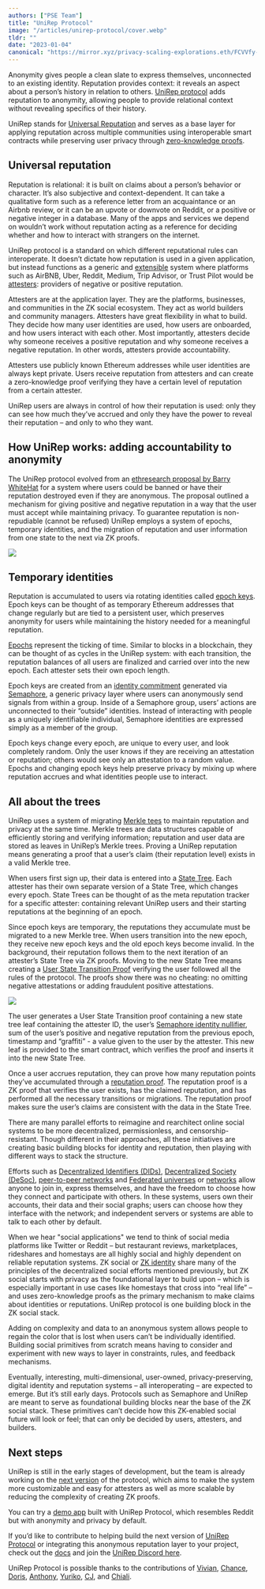 ```yaml
---
authors: ["PSE Team"]
title: "UniRep Protocol"
image: "/articles/unirep-protocol/cover.webp"
tldr: ""
date: "2023-01-04"
canonical: "https://mirror.xyz/privacy-scaling-explorations.eth/FCVVfy-TQ6R7_wavKj1lCr5dd1zqRvwjnDOYRM5NtsE"
---
```


Anonymity gives people a clean slate to express themselves, unconnected to an existing identity. Reputation provides context: it reveals an aspect about a person’s history in relation to others. [UniRep protocol](https://github.com/unirep) adds reputation to anonymity, allowing people to provide relational context without revealing specifics of their history.

UniRep stands for [Universal Reputation](https://mirror.xyz/privacy-scaling-explorations.eth/S04tvQuLbRjf_9ZrzDTE0T2aho9_GoSuok5NEFyHNO4) and serves as a base layer for applying reputation across multiple communities using interoperable smart contracts while preserving user privacy through [zero-knowledge proofs](https://ethereum.org/en/zero-knowledge-proofs/).

## Universal reputation

Reputation is relational: it is built on claims about a person’s behavior or character. It’s also subjective and context-dependent. It can take a qualitative form such as a reference letter from an acquaintance or an Airbnb review, or it can be an upvote or downvote on Reddit, or a positive or negative integer in a database. Many of the apps and services we depend on wouldn’t work without reputation acting as a reference for deciding whether and how to interact with strangers on the internet.

UniRep protocol is a standard on which different reputational rules can interoperate. It doesn’t dictate how reputation is used in a given application, but instead functions as a generic and [extensible](https://www.youtube.com/watch?v=jd2Dg9czJzI&list=PLV91V4b0yVqRQ62Mv0nUgWxJhi4E67XSY&index=5) system where platforms such as AirBNB, Uber, Reddit, Medium, Trip Advisor, or Trust Pilot would be [attesters](https://developer.unirep.io/docs/protocol/users-and-attesters): providers of negative or positive reputation.

Attesters are at the application layer. They are the platforms, businesses, and communities in the ZK social ecosystem. They act as world builders and community managers. Attesters have great flexibility in what to build. They decide how many user identities are used, how users are onboarded, and how users interact with each other. Most importantly, attesters decide why someone receives a positive reputation and why someone receives a negative reputation. In other words, attesters provide accountability.

Attesters use publicly known Ethereum addresses while user identities are always kept private. Users receive reputation from attesters and can create a zero-knowledge proof verifying they have a certain level of reputation from a certain attester.

UniRep users are always in control of how their reputation is used: only they can see how much they’ve accrued and only they have the power to reveal their reputation – and only to who they want.

## How UniRep works: adding accountability to anonymity

The UniRep protocol evolved from an [ethresearch proposal by Barry WhiteHat](https://ethresear.ch/t/anonymous-reputation-risking-and-burning/3926) for a system where users could be banned or have their reputation destroyed even if they are anonymous. The proposal outlined a mechanism for giving positive and negative reputation in a way that the user must accept while maintaining privacy. To guarantee reputation is non-repudiable (cannot be refused) UniRep employs a system of epochs, temporary identities, and the migration of reputation and user information from one state to the next via ZK proofs.

![](/articles/unirep-protocol/4jSmWwzhXMTHRcMhVm1Hv.webp)

## Temporary identities

Reputation is accumulated to users via rotating identities called [epoch keys](https://developer.unirep.io/docs/protocol/epoch-key). Epoch keys can be thought of as temporary Ethereum addresses that change regularly but are tied to a persistent user, which preserves anonymity for users while maintaining the history needed for a meaningful reputation.

[Epochs](https://developer.unirep.io/docs/protocol/epoch) represent the ticking of time. Similar to blocks in a blockchain, they can be thought of as cycles in the UniRep system: with each transition, the reputation balances of all users are finalized and carried over into the new epoch. Each attester sets their own epoch length.

Epoch keys are created from an [identity commitment](https://semaphore.appliedzkp.org/docs/guides/identities) generated via [Semaphore](https://semaphore.appliedzkp.org/), a generic privacy layer where users can anonymously send signals from within a group. Inside of a Semaphore group, users’ actions are unconnected to their “outside” identities. Instead of interacting with people as a uniquely identifiable individual, Semaphore identities are expressed simply as a member of the group.

Epoch keys change every epoch, are unique to every user, and look completely random. Only the user knows if they are receiving an attestation or reputation; others would see only an attestation to a random value. Epochs and changing epoch keys help preserve privacy by mixing up where reputation accrues and what identities people use to interact.

## All about the trees

UniRep uses a system of migrating [Merkle tees](https://www.youtube.com/watch?v=YIc6MNfv5iQ) to maintain reputation and privacy at the same time. Merkle trees are data structures capable of efficiently storing and verifying information; reputation and user data are stored as leaves in UniRep’s Merkle trees. Proving a UniRep reputation means generating a proof that a user’s claim (their reputation level) exists in a valid Merkle tree.

When users first sign up, their data is entered into a [State Tree](https://developer.unirep.io/docs/protocol/trees#state-tree). Each attester has their own separate version of a State Tree, which changes every epoch. State Trees can be thought of as the meta reputation tracker for a specific attester: containing relevant UniRep users and their starting reputations at the beginning of an epoch.

Since epoch keys are temporary, the reputations they accumulate must be migrated to a new Merkle tree. When users transition into the new epoch, they receive new epoch keys and the old epoch keys become invalid. In the background, their reputation follows them to the next iteration of an attester’s State Tree via ZK proofs. Moving to the new State Tree means creating a [User State Transition Proof](https://developer.unirep.io/docs/circuits-api/circuits#user-state-transition-proof) verifying the user followed all the rules of the protocol. The proofs show there was no cheating: no omitting negative attestations or adding fraudulent positive attestations.

![](/articles/unirep-protocol/X1povaSYYwUDI4HdZL_Rw.webp)

The user generates a User State Transition proof containing a new state tree leaf containing the attester ID, the user’s [Semaphore identity nullifier](https://semaphore.appliedzkp.org/docs/guides/identities), sum of the user’s positive and negative reputation from the previous epoch, timestamp and “graffiti” - a value given to the user by the attester. This new leaf is provided to the smart contract, which verifies the proof and inserts it into the new State Tree.

Once a user accrues reputation, they can prove how many reputation points they’ve accumulated through a [reputation proof](https://developer.unirep.io/docs/circuits-api/reputation-proof). The reputation proof is a ZK proof that verifies the user exists, has the claimed reputation, and has performed all the necessary transitions or migrations. The reputation proof makes sure the user’s claims are consistent with the data in the State Tree.

There are many parallel efforts to reimagine and rearchitect online social systems to be more decentralized, permissionless, and censorship-resistant. Though different in their approaches, all these initiatives are creating basic building blocks for identity and reputation, then playing with different ways to stack the structure.

Efforts such as [Decentralized Identifiers (DIDs)](https://www.w3.org/TR/2022/REC-did-core-20220719/#abstract), [Decentralized Society (DeSoc)](https://papers.ssrn.com/sol3/papers.cfm?abstract_id=4105763), [peer-to-peer networks](https://scuttlebutt.nz/about/) and [Federated universes](https://eric442.substack.com/p/what-is-the-fediverse-0d6) or [networks](https://blueskyweb.xyz/blog/10-18-2022-the-at-protocol) allow anyone to join in, express themselves, and have the freedom to choose how they connect and participate with others. In these systems, users own their accounts, their data and their social graphs; users can choose how they interface with the network; and independent servers or systems are able to talk to each other by default.

When we hear "social applications" we tend to think of social media platforms like Twitter or Reddit – but restaurant reviews, marketplaces, rideshares and homestays are all highly social and highly dependent on reliable reputation systems. ZK social or [ZK identity](https://0xparc.org/blog/zk-id-2) share many of the principles of the decentralized social efforts mentioned previously, but ZK social starts with privacy as the foundational layer to build upon – which is especially important in use cases like homestays that cross into “real life” – and uses zero-knowledge proofs as the primary mechanism to make claims about identities or reputations. UniRep protocol is one building block in the ZK social stack.

Adding on complexity and data to an anonymous system allows people to regain the color that is lost when users can’t be individually identified. Building social primitives from scratch means having to consider and experiment with new ways to layer in constraints, rules, and feedback mechanisms.

Eventually, interesting, multi-dimensional, user-owned, privacy-preserving, digital identity and reputation systems – all interoperating – are expected to emerge. But it’s still early days. Protocols such as Semaphore and UniRep are meant to serve as foundational building blocks near the base of the ZK social stack. These primitives can’t decide how this ZK-enabled social future will look or feel; that can only be decided by users, attesters, and builders.

## Next steps

UniRep is still in the early stages of development, but the team is already working on the [next version](https://github.com/Unirep/Unirep/issues/134) of the protocol, which aims to make the system more customizable and easy for attesters as well as more scalable by reducing the complexity of creating ZK proofs.

You can try a [demo app](https://unirep.social/) built with UniRep Protocol, which resembles Reddit but with anonymity and privacy by default.

If you’d like to contribute to helping build the next version of [UniRep Protocol](https://github.com/unirep) or integrating this anonymous reputation layer to your project, check out the [docs](https://developer.unirep.io/docs/welcome) and join the [UniRep Discord here](https://discord.gg/VzMMDJmYc5).

UniRep Protocol is possible thanks to the contributions of [Vivian](https://github.com/vivianjeng), [Chance](https://github.com/vimwitch), [Doris](https://github.com/kittybest), [Anthony](https://github.com/AnthonyMadia), [Yuriko](https://github.com/yuriko627), [CJ](https://github.com/CJ-Rose), and [Chiali](https://github.com/ChialiTsai).
